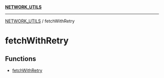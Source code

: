 [**NETWORK_UTILS**](../README.md)

***

[NETWORK_UTILS](../README.md) / fetchWithRetry

# fetchWithRetry

## Functions

- [fetchWithRetry](functions/fetchWithRetry.md)
